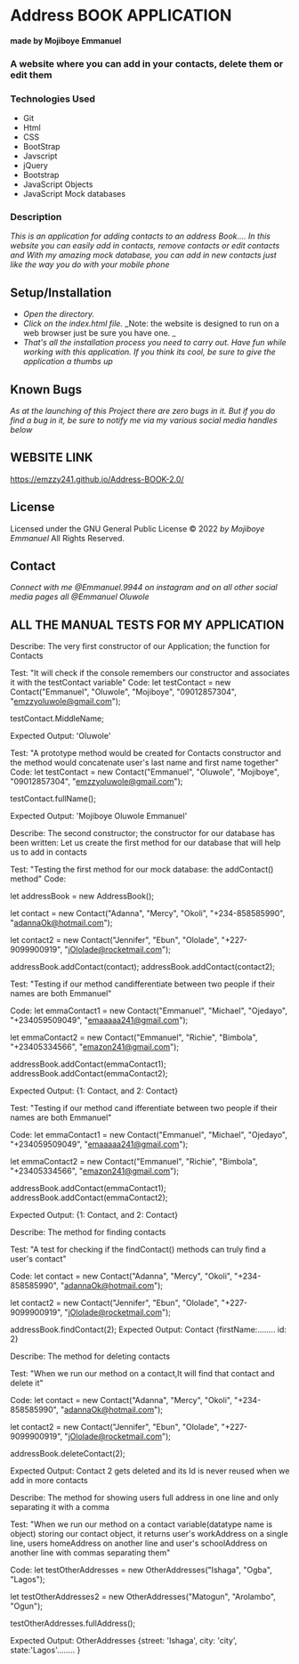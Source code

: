 # Address BOOK APPLICATION

#### made by Mojiboye Emmanuel

### A website where you can add in your contacts, delete them or edit them

### Technologies Used
* Git
* Html
* CSS
* BootStrap
* Javscript 
* jQuery
* Bootstrap
* JavaScript Objects
* JavaScript Mock databases


### Description
_This is an application for adding contacts to an address Book.... In this website you can easily add in contacts, remove contacts or edit contacts and With my amazing mock database, you can add in new contacts just like the way you do with your mobile phone_

## Setup/Installation
* _Open the directory._
* _Click on the index.html file._
_Note: the website is designed to run on a web browser just be sure you have one. _
* _That's all the installation process you need to carry out. Have fun while working with this application. If you think its cool, be sure to give the application a thumbs up_

## Known Bugs
_As at the launching of this Project there are zero bugs in it. But if you do find a bug in it, be sure to notify me via my various social media handles below_

## WEBSITE LINK
https://emzzy241.github.io/Address-BOOK-2.0/


## License 
Licensed under the GNU General Public License 
© 2022 _by Mojiboye Emmanuel_ All Rights Reserved.

## Contact
_Connect with me @Emmanuel.9944 on instagram and on all other social media pages all @Emmanuel Oluwole_



















## ALL THE MANUAL TESTS FOR MY APPLICATION















<!-- Starting the addressBOOK project -->

<!-- Starting this project I Emmanuel will try as much as possible to break things down for anyone and everyone's understanding.... YES we will be needing a databasa, a mock one would be created but before that let's write some functions and some lovely methods too -->

<!-- Testing for all the functions in our business logic -->

<!-- The first test is a test to check if the constructor for taking user details such as firstname, lastname, email, e.t.c is working -->


Describe: The very first constructor of our Application; the function for Contacts 

Test: "It will check if the console remembers our constructor and associates it with the testContact variable"
Code: let testContact = new Contact("Emmanuel", "Oluwole", "Mojiboye", "09012857304", "emzzyoluwole@gmail.com");

testContact.MiddleName;

Expected Output: 'Oluwole'

Test: "A prototype method would be created for Contacts constructor and the method would concatenate user's last name and first name together"
Code: let testContact = new Contact("Emmanuel", "Oluwole", "Mojiboye", "09012857304", "emzzyoluwole@gmail.com");
<!-- this first one is for re instantiating our variable then to test now we do: -->
testContact.fullName();

Expected Output: 'Mojiboye Oluwole Emmanuel'


Describe: The second constructor; the constructor for our database has been written: Let us create the first method for our database that will help us to add in contacts

Test: "Testing the first method for our mock database: the addContact() method"
Code:

let addressBook = new AddressBook(); 
<!-- we first instantiate(create) AddressBook object -->

let contact = new Contact("Adanna", "Mercy", "Okoli", "+234-858585990", "adannaOk@hotmail.com");

let contact2 = new Contact("Jennifer", "Ebun", "Ololade", "+227-9099900919", "jOlolade@rocketmail.com");
<!-- The contact and contact2 variables were new objects created for our AddressBook database -->
addressBook.addContact(contact);
addressBook.addContact(contact2);
<!-- using our new method to store our contacts in the database -->


<!-- A test to check for uniqueness: -->
Test: "Testing if our method candifferentiate between two people if their names are both Emmanuel"

Code:
let emmaContact1 = new Contact("Emmanuel", "Michael", "Ojedayo", "+234059509049", "emaaaaa241@gmail.com");


let emmaContact2 = new Contact("Emmanuel", "Richie", "Bimbola", "+23405334566", "emazon241@gmail.com");

addressBook.addContact(emmaContact1);
addressBook.addContact(emmaContact2);

Expected Output: {1: Contact, and 2: Contact}

<!-- Our test got failed because our prototypal method only picks one Emmanuel, and we added 2 Emmanuel: YES if we were using a datbase there would be unique identifiers, we can also write some code that creates unique id's for each of the added contacts -->



<!-- What we will do now is to add a uniqueid feature to our mock database and write a method for incrementing it by one when a new Contact is added: at least that way we can be rest assured that our method would use our new uniqueId as the key and won't see 2 different emmanuel's as the same thing like it did before when we were using the firstName as the key... This is done so that each time a new AddressBook is created it will have a currentId that begins with 0 and then we will define another protoype called assignId and update our addContact() method to work with this -->


<!-- after we've added new properties to our database and updated the method for adding contacts to use this new property: Let us rerun the previous test -->


<!-- retesting to check for uniqueness: -->
Test: "Testing if our method cand ifferentiate between two people if their names are both Emmanuel"

Code:
let emmaContact1 = new Contact("Emmanuel", "Michael", "Ojedayo", "+234059509049", "emaaaaa241@gmail.com");


let emmaContact2 = new Contact("Emmanuel", "Richie", "Bimbola", "+23405334566", "emazon241@gmail.com");

addressBook.addContact(emmaContact1);
addressBook.addContact(emmaContact2);

Expected Output: {1: Contact, and 2: Contact}

<!-- after updating our addContact() method, our function no longer uses firstName as the key for the value(contacts) but uses a unique Identifier; just like a real world database -->


<!-- Our application is starting to look great, another thing we need is to be able to both find and delete contact -->

Describe: The method for finding contacts

Test: "A test for checking if the findContact() methods can truly find a user's contact"

Code: 
let contact = new Contact("Adanna", "Mercy", "Okoli", "+234-858585990", "adannaOk@hotmail.com");

let contact2 = new Contact("Jennifer", "Ebun", "Ololade", "+227-9099900919", "jOlolade@rocketmail.com");

addressBook.findContact(2);
Expected Output: Contact {firstName:........ id: 2}


<!-- Now we can find Contacts by calling our method on a particular key, but wouldn't it be fun if we could also delete contacts too? Let us write a new deleteContact method, write a test for it and pass that test -->

Describe: The method for deleting contacts

Test: "When we run our method on a contact,It will find that contact and delete it"

Code:
let contact = new Contact("Adanna", "Mercy", "Okoli", "+234-858585990", "adannaOk@hotmail.com");

let contact2 = new Contact("Jennifer", "Ebun", "Ololade", "+227-9099900919", "jOlolade@rocketmail.com");

addressBook.deleteContact(2);

Expected Output: Contact 2 gets deleted and its Id is never reused when we add in more contacts

<!-- The Test was passed and moving on!!! -->

<!-- The last test for our business logic is the test for our new constructor(OtherAddresses constructor) for storing user's other addresses like work, school e.t.c -->

Describe: The method for showing users full address in one line and only separating it with a comma

Test: "When we run our method on a contact variable(datatype name is object) storing our contact object, it returns user's workAddress on a single line, users homeAddress on another line and user's schoolAddress on another line with commas separating them"

Code: 
let testOtherAddresses = new OtherAddresses("Ishaga", "Ogba", "Lagos");

let testOtherAddresses2 = new OtherAddresses("Matogun", "Arolambo", "Ogun");

testOtherAddresses.fullAddress();

Expected Output: OtherAddresses {street: 'Ishaga', city: 'city', state:'Lagos'........ }

<!-- Both our constructor and our method has been tested and the test has been passed -->

<!-- Hurray we are done with our business logic and each of our functions, constructor and even our database works perfectly well.... We need to create our index.html and create other files that interact with the user now -->